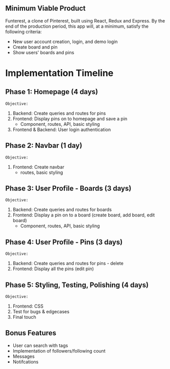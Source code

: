 ## Minimum Viable Product

Funterest, a clone of Pinterest, built using React, Redux and Express. By the end of the production period, this app will, at a minimum, satisfy the following criteria:

- New user account creation, login, and demo login
- Create board and pin
- Show users' boards and pins 

# Implementation Timeline

## Phase 1: Homepage (4 days)
`Objective:`
1. Backend: Create queries and routes for pins 
2. Frontend: Display pins on to homepage and save a pin 
    * Component, routes, API, basic styling 
3. Frontend & Backend: User login authentication 

## Phase 2: Navbar  (1 day)
`Objective:`
1. Frontend: Create navbar 
    * routes, basic styling

## Phase 3: User Profile - Boards (3 days)
`Objective:`
1. Backend: Create queries and routes for boards
2. Frontend: Display a pin on to a board (create board, add board, edit board)
    * Component, routes, API, basic styling 

## Phase 4: User Profile - Pins (3 days)
`Objective:`
1. Backend: Create queries and routes for pins - delete 
2. Frontend: Display all the pins (edit pin)

## Phase 5: Styling, Testing, Polishing (4 days)
`Objective:`
1. Frontend: CSS
2. Test for bugs & edgecases 
3. Final touch 

## Bonus Features 
* User can search with tags
* Implementation of followers/following count 
* Messages 
* Notifcations

